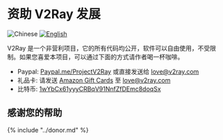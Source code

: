 # 资助 V2Ray 发展

![Chinese](../resources/chinese.svg) [![English](../resources/english.svg)](../../en/chapter_00/donate.md)

V2Ray 是一个非营利项目，它的所有代码均公开，软件可以自由使用，不受限制。如果您喜爱本项目，可以通过下面的方式请作者喝一杯咖啡。

* Paypal: [Paypal.me/ProjectV2Ray](https://www.paypal.me/ProjectV2Ray/25) 或直接发送给 love@v2ray.com
* 礼品卡: 请发送 [Amazon Gift Cards](https://www.amazon.com/Amazon-Amazon-com-eGift-Cards/dp/BT00DC6QU4) 至 love@v2ray.com
* 比特币: [1wYbCx61yyyCRBqV91NnfZfDEmc8doqSx](https://blockchain.info/address/1wYbCx61yyyCRBqV91NnfZfDEmc8doqSx)

## 感谢您的帮助

{% include "../donor.md" %}